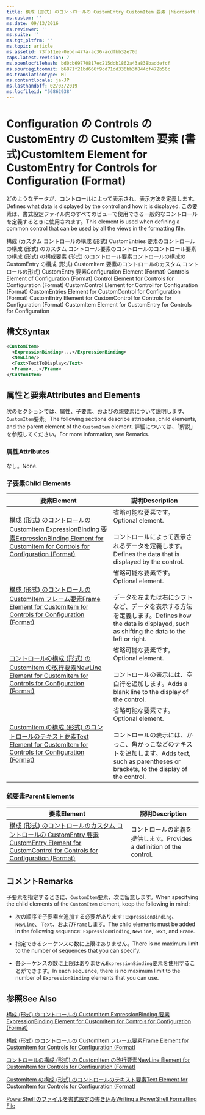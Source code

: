 ```yaml
---
title: 構成 (形式) のコントロールの CustomEntry CustomItem 要素 |Microsoft Docs
ms.custom: ''
ms.date: 09/13/2016
ms.reviewer: ''
ms.suite: ''
ms.tgt_pltfrm: ''
ms.topic: article
ms.assetid: 73fb11ee-0ebd-477a-ac36-acdfbb32e70d
caps.latest.revision: 7
ms.openlocfilehash: bd0cb69770817ec215ddb1862a43a838baddefcf
ms.sourcegitcommit: b6871f21bd666f9cd71dd336bb3f844cf472b56c
ms.translationtype: MT
ms.contentlocale: ja-JP
ms.lasthandoff: 02/03/2019
ms.locfileid: "56862938"
---
```

# <a name="customitem-element-for-customentry-for-controls-for-configuration-format"></a><span data-ttu-id="f91f4-102">Configuration の Controls の CustomEntry の CustomItem 要素 (書式)</span><span class="sxs-lookup"><span data-stu-id="f91f4-102">CustomItem Element for CustomEntry for Controls for Configuration (Format)</span></span>

<span data-ttu-id="f91f4-103">どのようなデータが、コントロールによって表示され、表示方法を定義します。</span><span class="sxs-lookup"><span data-stu-id="f91f4-103">Defines what data is displayed by the control and how it is displayed.</span></span> <span data-ttu-id="f91f4-104">この要素は、書式設定ファイル内のすべてのビューで使用できる一般的なコントロールを定義するときに使用されます。</span><span class="sxs-lookup"><span data-stu-id="f91f4-104">This element is used when defining a common control that can be used by all the views in the formatting file.</span></span>

<span data-ttu-id="f91f4-105">構成 (カスタム コントロールの構成 (形式) CustomEntries 要素のコントロールの構成 (形式) のカスタム コントロール要素のコントロールのコントロール要素の構成 (形式) の構成要素 (形式) のコントロール要素コントロールの構成の CustomEntry の構成 (形式) CustomItem 要素のコントロールのカスタム コントロールの形式) CustomEntry 要素</span><span class="sxs-lookup"><span data-stu-id="f91f4-105">Configuration Element (Format) Controls Element of Configuration (Format) Control Element for Controls for Configuration (Format) CustomControl Element for Control for Configuration (Format) CustomEntries Element for CustomControl for Configuration (Format) CustomEntry Element for CustomControl for Controls for Configuration (Format) CustomItem Element for CustomEntry for Controls for Configuration</span></span>

## <a name="syntax"></a><span data-ttu-id="f91f4-106">構文</span><span class="sxs-lookup"><span data-stu-id="f91f4-106">Syntax</span></span>

```xml
<CustomItem>
  <ExpressionBinding>...</ExpressionBinding>
  <NewLine/>
  <Text>TextToDisplay</Text>
  <Frame>...</Frame>
</CustomItem>
```

## <a name="attributes-and-elements"></a><span data-ttu-id="f91f4-107">属性と要素</span><span class="sxs-lookup"><span data-stu-id="f91f4-107">Attributes and Elements</span></span>

<span data-ttu-id="f91f4-108">次のセクションでは、属性、子要素、およびの親要素について説明します、`CustomItem`要素。</span><span class="sxs-lookup"><span data-stu-id="f91f4-108">The following sections describe attributes, child elements, and the parent element of the `CustomItem` element.</span></span> <span data-ttu-id="f91f4-109">詳細については、「解説」を参照してください。</span><span class="sxs-lookup"><span data-stu-id="f91f4-109">For more information, see Remarks.</span></span>

### <a name="attributes"></a><span data-ttu-id="f91f4-110">属性</span><span class="sxs-lookup"><span data-stu-id="f91f4-110">Attributes</span></span>

<span data-ttu-id="f91f4-111">なし。</span><span class="sxs-lookup"><span data-stu-id="f91f4-111">None.</span></span>

### <a name="child-elements"></a><span data-ttu-id="f91f4-112">子要素</span><span class="sxs-lookup"><span data-stu-id="f91f4-112">Child Elements</span></span>

|<span data-ttu-id="f91f4-113">要素</span><span class="sxs-lookup"><span data-stu-id="f91f4-113">Element</span></span>|<span data-ttu-id="f91f4-114">説明</span><span class="sxs-lookup"><span data-stu-id="f91f4-114">Description</span></span>|
|-------------|-----------------|
|[<span data-ttu-id="f91f4-115">構成 (形式) のコントロールの CustomItem ExpressionBinding 要素</span><span class="sxs-lookup"><span data-stu-id="f91f4-115">ExpressionBinding Element for CustomItem for Controls for Configuration (Format)</span></span>](./expressionbinding-element-for-customitem-for-controls-for-configuration-format.md)|<span data-ttu-id="f91f4-116">省略可能な要素です。</span><span class="sxs-lookup"><span data-stu-id="f91f4-116">Optional element.</span></span><br /><br /> <span data-ttu-id="f91f4-117">コントロールによって表示されるデータを定義します。</span><span class="sxs-lookup"><span data-stu-id="f91f4-117">Defines the data that is displayed by the control.</span></span>|
|[<span data-ttu-id="f91f4-118">構成 (形式) のコントロールの CustomItem フレーム要素</span><span class="sxs-lookup"><span data-stu-id="f91f4-118">Frame Element for CustomItem for Controls for Configuration (Format)</span></span>](./frame-element-for-customitem-for-controls-for-configuration-format.md)|<span data-ttu-id="f91f4-119">省略可能な要素です。</span><span class="sxs-lookup"><span data-stu-id="f91f4-119">Optional element.</span></span><br /><br /> <span data-ttu-id="f91f4-120">データを左または右にシフトなど、データを表示する方法を定義します。</span><span class="sxs-lookup"><span data-stu-id="f91f4-120">Defines how the data is displayed, such as shifting the data to the left or right.</span></span>|
|[<span data-ttu-id="f91f4-121">コントロールの構成 (形式) の CustomItem の改行要素</span><span class="sxs-lookup"><span data-stu-id="f91f4-121">NewLine Element for CustomItem for Controls for Configuration (Format)</span></span>](./newline-element-for-customitem-for-controls-for-configuration-format.md)|<span data-ttu-id="f91f4-122">省略可能な要素です。</span><span class="sxs-lookup"><span data-stu-id="f91f4-122">Optional element.</span></span><br /><br /> <span data-ttu-id="f91f4-123">コントロールの表示には、空白行を追加します。</span><span class="sxs-lookup"><span data-stu-id="f91f4-123">Adds a blank line to the display of the control.</span></span>|
|[<span data-ttu-id="f91f4-124">CustomItem の構成 (形式) のコントロールのテキスト要素</span><span class="sxs-lookup"><span data-stu-id="f91f4-124">Text Element for CustomItem for Controls for Configuration (Format)</span></span>](./text-element-for-customitem-for-controls-for-configuration-format.md)|<span data-ttu-id="f91f4-125">省略可能な要素です。</span><span class="sxs-lookup"><span data-stu-id="f91f4-125">Optional element.</span></span><br /><br /> <span data-ttu-id="f91f4-126">コントロールの表示には、かっこ、角かっこなどのテキストを追加します。</span><span class="sxs-lookup"><span data-stu-id="f91f4-126">Adds text, such as parentheses or brackets, to the display of the control.</span></span>|

### <a name="parent-elements"></a><span data-ttu-id="f91f4-127">親要素</span><span class="sxs-lookup"><span data-stu-id="f91f4-127">Parent Elements</span></span>

|<span data-ttu-id="f91f4-128">要素</span><span class="sxs-lookup"><span data-stu-id="f91f4-128">Element</span></span>|<span data-ttu-id="f91f4-129">説明</span><span class="sxs-lookup"><span data-stu-id="f91f4-129">Description</span></span>|
|-------------|-----------------|
|[<span data-ttu-id="f91f4-130">構成 (形式) のコントロールのカスタム コントロールの CustomEntry 要素</span><span class="sxs-lookup"><span data-stu-id="f91f4-130">CustomEntry Element for CustomControl for Controls for Configuration (Format)</span></span>](./customentry-element-for-customcontrol-for-controls-for-configuration-format.md)|<span data-ttu-id="f91f4-131">コントロールの定義を提供します。</span><span class="sxs-lookup"><span data-stu-id="f91f4-131">Provides a definition of the control.</span></span>|

## <a name="remarks"></a><span data-ttu-id="f91f4-132">コメント</span><span class="sxs-lookup"><span data-stu-id="f91f4-132">Remarks</span></span>

<span data-ttu-id="f91f4-133">子要素を指定するときに、`CustomItem`要素、次に留意します。</span><span class="sxs-lookup"><span data-stu-id="f91f4-133">When specifying the child elements of the `CustomItem` element, keep the following in mind:</span></span>

- <span data-ttu-id="f91f4-134">次の順序で子要素を追加する必要があります: `ExpressionBinding`、 `NewLine`、 `Text`、および`Frame`します。</span><span class="sxs-lookup"><span data-stu-id="f91f4-134">The child elements must be added in the following sequence: `ExpressionBinding`, `NewLine`, `Text`, and `Frame`.</span></span>

- <span data-ttu-id="f91f4-135">指定できるシーケンスの数に上限はありません。</span><span class="sxs-lookup"><span data-stu-id="f91f4-135">There is no maximum limit to the number of sequences that you can specify.</span></span>

- <span data-ttu-id="f91f4-136">各シーケンスの数に上限はありません`ExpressionBinding`要素を使用することができます。</span><span class="sxs-lookup"><span data-stu-id="f91f4-136">In each sequence, there is no maximum limit to the number of `ExpressionBinding` elements that you can use.</span></span>

## <a name="see-also"></a><span data-ttu-id="f91f4-137">参照</span><span class="sxs-lookup"><span data-stu-id="f91f4-137">See Also</span></span>

[<span data-ttu-id="f91f4-138">構成 (形式) のコントロールの CustomItem ExpressionBinding 要素</span><span class="sxs-lookup"><span data-stu-id="f91f4-138">ExpressionBinding Element for CustomItem for Controls for Configuration (Format)</span></span>](./expressionbinding-element-for-customitem-for-controls-for-configuration-format.md)

[<span data-ttu-id="f91f4-139">構成 (形式) のコントロールの CustomItem フレーム要素</span><span class="sxs-lookup"><span data-stu-id="f91f4-139">Frame Element for CustomItem for Controls for Configuration (Format)</span></span>](./frame-element-for-customitem-for-controls-for-configuration-format.md)

[<span data-ttu-id="f91f4-140">コントロールの構成 (形式) の CustomItem の改行要素</span><span class="sxs-lookup"><span data-stu-id="f91f4-140">NewLine Element for CustomItem for Controls for Configuration (Format)</span></span>](./newline-element-for-customitem-for-controls-for-configuration-format.md)

[<span data-ttu-id="f91f4-141">CustomItem の構成 (形式) のコントロールのテキスト要素</span><span class="sxs-lookup"><span data-stu-id="f91f4-141">Text Element for CustomItem for Controls for Configuration (Format)</span></span>](./text-element-for-customitem-for-controls-for-configuration-format.md)

[<span data-ttu-id="f91f4-142">PowerShell のファイルを書式設定の書き込み</span><span class="sxs-lookup"><span data-stu-id="f91f4-142">Writing a PowerShell Formatting File</span></span>](./writing-a-powershell-formatting-file.md)
